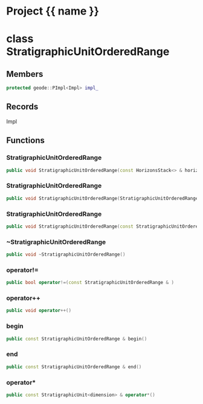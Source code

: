<script setup>
import {useRoute} from 'vitepress'
const {path} = useRoute()
const tokens = path.split('/')
const words = tokens[2].split('-');
for (let i = 0; i < words.length; i++) {
    words[i] = words[i].charAt(0).toUpperCase() + words[i].slice(1);
    words[i] = words[i].replace('geode', 'Geode')
}
const name = words.join('-');
</script>
# Project {{ name }}

# class StratigraphicUnitOrderedRange


## Members

```cpp
protected geode::PImpl<Impl> impl_

```



## Records

Impl



## Functions

### StratigraphicUnitOrderedRange

```cpp
public void StratigraphicUnitOrderedRange(const HorizonsStack<> & horizons_stack, RANGEORDER range_order)
```


### StratigraphicUnitOrderedRange

```cpp
public void StratigraphicUnitOrderedRange(StratigraphicUnitOrderedRange && other)
```


### StratigraphicUnitOrderedRange

```cpp
public void StratigraphicUnitOrderedRange(const StratigraphicUnitOrderedRange & other)
```


### ~StratigraphicUnitOrderedRange

```cpp
public void ~StratigraphicUnitOrderedRange()
```


### operator!=

```cpp
public bool operator!=(const StratigraphicUnitOrderedRange & )
```


### operator++

```cpp
public void operator++()
```


### begin

```cpp
public const StratigraphicUnitOrderedRange & begin()
```


### end

```cpp
public const StratigraphicUnitOrderedRange & end()
```


### operator*

```cpp
public const StratigraphicUnit<dimension> & operator*()
```




